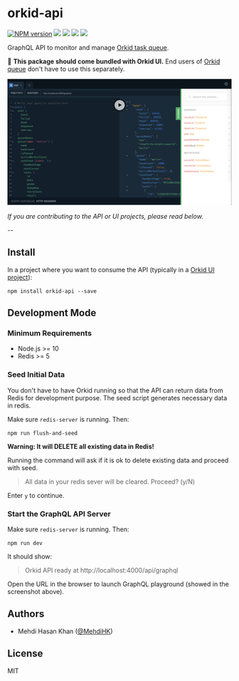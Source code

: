 # orkid-api

[![NPM version](https://img.shields.io/npm/v/orkid-api.svg)](https://www.npmjs.com/package/orkid-api)
![](https://img.shields.io/david/mugli/orkid-api.svg?style=flat)
![](https://img.shields.io/david/dev/mugli/orkid-api.svg?style=flat)
![](https://img.shields.io/node/v/orkid-api.svg?style=flat)
![](https://img.shields.io/npm/l/orkid-api.svg?style=flat)

GraphQL API to monitor and manage [Orkid task queue](https://github.com/mugli/orkid-node).

📎 **This package should come bundled with Orkid UI.**
End users of [Orkid queue](https://github.com/mugli/orkid-node) don't have to use this separately.

![screenshot](https://raw.githubusercontent.com/mugli/orkid-api/master/screenshot.png)

_If you are contributing to the API or UI projects, please read below._

--

## Install

In a project where you want to consume the API (typically in a [Orkid UI project](https://github.com/mugli/orkid-ui)):

```
npm install orkid-api --save
```

## Development Mode

### Minimum Requirements

- Node.js >= 10
- Redis >= 5

### Seed Initial Data

You don't have to have Orkid running so that the API can return data from Redis for development purpose. The seed script generates necessary data in redis.

Make sure `redis-server` is running. Then:

```
npm run flush-and-seed
```

**Warning: It will DELETE all existing data in Redis!**

Running the command will ask if it is ok to delete existing data and proceed with seed.

> All data in your redis sever will be cleared. Proceed? (y/N)

Enter `y` to continue.

### Start the GraphQL API Server

Make sure `redis-server` is running. Then:

```
npm run dev
```

It should show:

> Orkid API ready at http://localhost:4000/api/graphql

Open the URL in the browser to launch GraphQL playground (showed in the screenshot above).

## Authors

- Mehdi Hasan Khan ([@MehdiHK](https://twitter.com/MehdiHK))

## License

MIT
